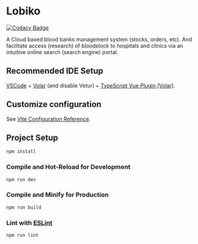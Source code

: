 # Lobiko
[![Codacy Badge](https://app.codacy.com/project/badge/Grade/ef2de4b4ff5244e0a53b889fa30800b5)](https://www.codacy.com/gh/enigma972/lobiko/dashboard?utm_source=github.com&amp;utm_medium=referral&amp;utm_content=enigma972/lobiko&amp;utm_campaign=Badge_Grade)

A Cloud based blood banks management system (stocks, orders, etc). And facilitate access (research) of bloodstock to hospitals and clinics via an intuitive online search (search engine) portal.

## Recommended IDE Setup

[VSCode](https://code.visualstudio.com/) + [Volar](https://marketplace.visualstudio.com/items?itemName=Vue.volar) (and disable Vetur) + [TypeScript Vue Plugin (Volar)](https://marketplace.visualstudio.com/items?itemName=Vue.vscode-typescript-vue-plugin).

## Customize configuration

See [Vite Configuration Reference](https://vitejs.dev/config/).

## Project Setup

```sh
npm install
```

### Compile and Hot-Reload for Development

```sh
npm run dev
```

### Compile and Minify for Production

```sh
npm run build
```

### Lint with [ESLint](https://eslint.org/)

```sh
npm run lint
```
